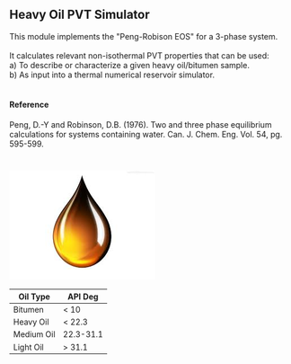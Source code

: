 <h2>Heavy Oil PVT Simulator</h2>
This module implements the "Peng-Robison EOS" for a 3-phase system. <br> <br>
It calculates relevant non-isothermal PVT properties that can be used:  <br>
a) To describe or characterize a given heavy oil/bitumen sample.  <br>
b) As input into a thermal numerical reservoir simulator. <br>

<br>
<h4>Reference</h4>
Peng, D.-Y and Robinson, D.B. (1976). Two and three phase equilibrium calculations for systems containing water. Can. J. Chem. Eng. Vol. 54, pg. 595-599. <br>

#
![Image description](https://github.com/MongoExpUser/Heavy-Oil-PVT-Simulator/blob/master/oil.jpeg)


| Oil Type | API Deg |
| --- | --- |
| Bitumen | < 10 |
| Heavy Oil | < 22.3 |
| Medium Oil | 22.3-31.1 |
| Light Oil | > 31.1 |
